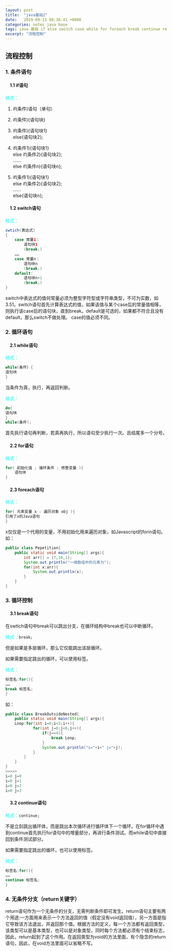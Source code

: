 ```yaml
---
layout: post
title:  "java基础2"
date:   2019-09-13 08:36:41 +0800
categories: notes java base
tags: java 基础 if else switch case while for foreach break continue return
excerpt: "流程控制"
---
```


## 流程控制

### 1. 条件语句

#### &emsp;1.1 if语句

<span style="color:aqua">格式：</span>

1. if(条件)语句（单句）  

2. if(条件){语句块}  

3. if(条件){语句块1}  
else{语句块2};

4. if(条件1){语句块1}  
else if(条件2){语句块2};  
……  
else if(条件n){语句块n};  

5. if(条件1){语句块1}  
else if(条件2){语句块2};  
……  
else{语句块n};  

#### &emsp;1.2 switch语句

<span style="color:aqua">格式：</span>

```java
swtich(表达式)  
{  
    case 常量1：  
        语句块1  
        (break;)  
    ……  
    case 常量n：  
        语句块n  
        (break;)  
    default:  
        语句块n+1  
        (break;)  
}
```

switch中表达式的值何常量必须为整型字符型或字符串类型，不可为实数，如3.51。switch语句首先计算表达式的值，如果该值与某个case后的常量值相等，则执行该case后的语句块，直到break。default是可选的，如果都不符合且没有default，那么switch不做处理。
case的值必须不同。

### 2. 循环语句

#### &emsp;2.1 while语句

<span style="color:aqua">格式：</span>

```java
while(条件）{  
语句块  
}  
```

当条件为真，执行，再返回判断。  

<span style="color:aqua">格式：</span>

```java
do{  
语句块  
}  
while(条件);  
```

首先执行语句再判断，若真再执行，所以语句至少执行一次。且结尾多一个分号。

#### &emsp;2.2 for语句

<span style="color:aqua">格式：</span>

```java
for( 初始化值 ; 循环条件 ; 修整变量 ){  
    语句块  
}
```

#### &emsp;2.3 foreach语句

<span style="color:aqua">格式：</span>

```java
for( 元素变量 x : 遍历对象 obj ){  
引用了x的Java语句  
}  
```

x仅仅是一个代用的变量，不用初始化用来遍历对象，如Javascript的forin语句。
如：  

```java
public class Pepetition{
    public static void main(String[] args){
        int arr[] = {7,10,1};
        System.out.println("一维数组中的元素为");
        for(int x:arr){
            System.out.println(x);
        }
    }
}
```

### 3. 循环控制

#### &emsp;3.1 break语句

在swtich语句中break可以跳出分支，在循环结构中break也可以中断循环。  

<span style="color:aqua">格式：</span>`break;`  

但是如果是多层循环，那么它仅能跳出该层循环。

如果需要指定跳出的循环，可以使用标签。  

<span style="color:aqua">格式：</span>

```java
标签名:for(){  
……  
break 标签名;  
}  
```

如：

```java
public class BreakOutsideNested{
    public static void main(String[] args){
    Loop:for(int i=0;i<3;i++){
            for(int j=0;j<6;j++){
                if(j==4){
                    break Loop;
                }
                System.out.println("i="+i+" j="+j);
            }
        }
    }
}
>>>>>
i=0 j=0
i=0 j=1
i=0 j=2
i=0 j=3
```

#### &emsp;3.2 continue语句

<span style="color:aqua">格式：</span>`continue;`  

不是立刻跳出循环体，而是跳出本次循环进行循环体下一个循环。在for循环中遇到continue首先执行for语句中的增量部分，再进行条件测试。而while语句中直接回到条件测试部分。  

如果需要指定跳出的循环，也可以使用标签。  

<span style="color:aqua">格式：</span>

```java
标签名:for(){  
……  
continue 标签名;  
}  
```

### 4. 无条件分支（return关键字）

return语句作为一个无条件的分支，无需判断条件即可发生。return语句主要有两个用途:一方面用来表示一个方法返回的值（假定没有void返回值），另一方面是指它导致该方法退出，并返回那个值。根据方法的定义，每一个方法都有返回类型，该类型可以是基本类型，也可以是对象类型，同时每个方法都必须有个结束标志，因此，return起到了这个作用。在返回类型为void的方法里面，有个隐含的return语句，因此，在void方法里面可以省略不写。
